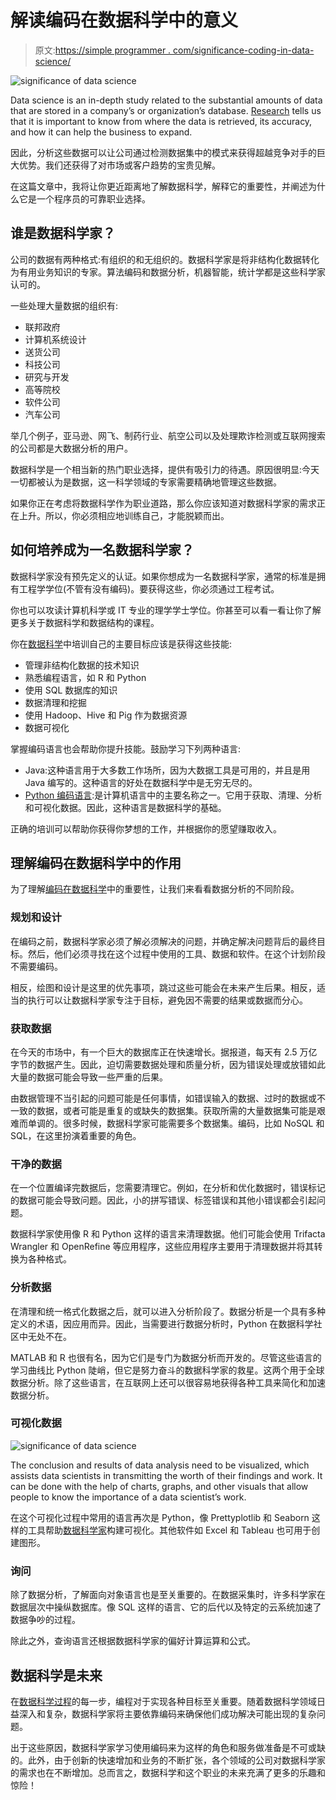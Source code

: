 # 解读编码在数据科学中的意义

> 原文:[https://simple programmer . com/significance-coding-in-data-science/](https://simpleprogrammer.com/significance-coding-in-data-science/)

![significance of data science](img/81caee81051e5c7963f39becbc7edf9b.png)

Data science is an in-depth study related to the substantial amounts of data that are stored in a company’s or organization’s database. [Research](https://junilearning.com/blog/guide/coding-and-data-science/) tells us that it is important to know from where the data is retrieved, its accuracy, and how it can help the business to expand.

因此，分析这些数据可以让公司通过检测数据集中的模式来获得超越竞争对手的巨大优势。我们还获得了对市场或客户趋势的宝贵见解。[](https://towardsdatascience.com/)

在这篇文章中，我将让你更近距离地了解数据科学，解释它的重要性，并阐述为什么它是一个程序员的可靠职业选择。

## 谁是数据科学家？

公司的数据有两种格式:有组织的和无组织的。数据科学家是将非结构化数据转化为有用业务知识的专家。算法编码和数据分析，机器智能，统计学都是这些科学家认可的。

一些处理大量数据的组织有:

*   联邦政府
*   计算机系统设计
*   送货公司
*   科技公司
*   研究与开发
*   高等院校
*   软件公司
*   汽车公司

举几个例子，亚马逊、网飞、制药行业、航空公司以及处理欺诈检测或互联网搜索的公司都是大数据分析的用户。

数据科学是一个相当新的热门职业选择，提供有吸引力的待遇。原因很明显:今天一切都被认为是数据，这一科学领域的专家需要精确地管理这些数据。

如果你正在考虑将数据科学作为职业道路，那么你应该知道对数据科学家的需求正在上升。所以，你必须相应地训练自己，才能脱颖而出。

## 如何培养成为一名数据科学家？

数据科学家没有预先定义的认证。如果你想成为一名数据科学家，通常的标准是拥有工程学学位(不管有没有编码)。要获得这些，你必须通过工程考试。

你也可以攻读计算机科学或 IT 专业的理学学士学位。你甚至可以看一看让你了解更多关于数据科学和数据结构的课程。

你在[数据科学](https://simpleprogrammer.com/beginners-guide-data-science/)中培训自己的主要目标应该是获得这些技能:

*   管理非结构化数据的技术知识
*   熟悉编程语言，如 R 和 Python
*   使用 SQL 数据库的知识
*   数据清理和挖掘
*   使用 Hadoop、Hive 和 Pig 作为数据资源
*   数据可视化

掌握编码语言也会帮助你提升技能。鼓励学习下列两种语言:

*   Java:这种语言用于大多数工作场所，因为大数据工具是可用的，并且是用 Java 编写的。这种语言的好处在数据科学中是无穷无尽的。
*   [Python 编码语言](https://www.codingninjas.com/v2/courses/online-data-science-course):是计算机语言中的主要名称之一。它用于获取、清理、分析和可视化数据。因此，这种语言是数据科学的基础。

正确的培训可以帮助你获得你梦想的工作，并根据你的愿望赚取收入。

## 理解编码在数据科学中的作用

为了理解[编码在数据科学](https://simpleprogrammer.com/machine-learning-data-science/)中的重要性，让我们来看看数据分析的不同阶段。

### 规划和设计

在编码之前，数据科学家必须了解必须解决的问题，并确定解决问题背后的最终目标。然后，他们必须寻找在这个过程中使用的工具、数据和软件。在这个计划阶段不需要编码。

相反，绘图和设计是这里的优先事项，跳过这些可能会在未来产生后果。相反，适当的执行可以让数据科学家专注于目标，避免因不需要的结果或数据而分心。

### 获取数据

在今天的市场中，有一个巨大的数据库正在快速增长。据报道，每天有 2.5 万亿字节的数据产生。因此，迫切需要数据处理和质量分析，因为错误处理或放错如此大量的数据可能会导致一些严重的后果。

由数据管理不当引起的问题可能是任何事情，如错误输入的数据、过时的数据或不一致的数据，或者可能是重复的或缺失的数据集。获取所需的大量数据集可能是艰难而单调的。很多时候，数据科学家可能需要多个数据集。编码，比如 NoSQL 和 SQL，在这里扮演着重要的角色。

### 干净的数据

在一个位置编译完数据后，您需要清理它。例如，在分析和优化数据时，错误标记的数据可能会导致问题。因此，小的拼写错误、标签错误和其他小错误都会引起问题。

数据科学家使用像 R 和 Python 这样的语言来清理数据。他们可能会使用 Trifacta Wrangler 和 OpenRefine 等应用程序，这些应用程序主要用于清理数据并将其转换为各种格式。

### 分析数据

在清理和统一格式化数据之后，就可以进入分析阶段了。数据分析是一个具有多种定义的术语，因应用而异。因此，当需要进行数据分析时，Python 在数据科学社区中无处不在。

MATLAB 和 R 也很有名，因为它们是专门为数据分析而开发的。尽管这些语言的学习曲线比 Python 陡峭，但它是努力奋斗的数据科学家的救星。这两个用于全球数据分析。除了这些语言，在互联网上还可以很容易地获得各种工具来简化和加速数据分析。

### 可视化数据

![significance of data science](img/c7a18472e4318c0016d03be1bc1d0b36.png)

The conclusion and results of data analysis need to be visualized, which assists data scientists in transmitting the worth of their findings and work. It can be done with the help of charts, graphs, and other visuals that allow people to know the importance of a data scientist’s work.

在这个可视化过程中常用的语言再次是 Python，像 Prettyplotlib 和 Seaborn 这样的工具帮助[数据科学家](https://towardsdatascience.com/top-programming-languages-for-data-science-in-2020-3425d756e2a7)构建可视化。其他软件如 Excel 和 Tableau 也可用于创建图形。

### 询问

除了数据分析，了解面向对象语言也是至关重要的。在数据采集时，许多科学家在数据层次中操纵数据库。像 SQL 这样的语言、它的后代以及特定的云系统加速了数据争吵的过程。

除此之外，查询语言还根据数据科学家的偏好计算运算和公式。

## 数据科学是未来

在[数据科学过程](https://www.amazon.com/dp/1119092949/makithecompsi-20)的每一步，编程对于实现各种目标至关重要。随着数据科学领域日益深入和复杂，数据科学家将主要依靠编码来确保他们成功解决可能出现的复杂问题。

出于这些原因，数据科学家学习使用编码来为这样的角色和服务做准备是不可或缺的。此外，由于创新的快速增加和业务的不断扩张，各个领域的公司对数据科学家的需求也在不断增加。总而言之，数据科学和这个职业的未来充满了更多的乐趣和惊险！